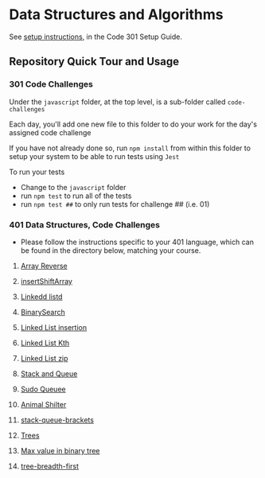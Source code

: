 # Data Structures and Algorithms

See [setup instructions](https://codefellows.github.io/setup-guide/code-301/2-code-challenges), in the Code 301 Setup Guide.

## Repository Quick Tour and Usage

### 301 Code Challenges

Under the `javascript` folder, at the top level, is a sub-folder called `code-challenges`

Each day, you'll add one new file to this folder to do your work for the day's assigned code challenge

If you have not already done so, run `npm install` from within this folder to setup your system to be able to run tests using `Jest`

To run your tests

- Change to the `javascript` folder
- run `npm test` to run all of the tests
- run `npm test ##` to only run tests for challenge ## (i.e. 01)

### 401 Data Structures, Code Challenges

- Please follow the instructions specific to your 401 language, which can be found in the directory below, matching your course.

1. [Array Reverse](./javascript/ArrayReverse/README.md)
2. [insertShiftArray](./javascript/insertShiftArray/README.md)
3. [Linkedd listd](./javascript/linked-list/LinkedListInsertion/README.md)
4. [BinarySearch](./javascript/BinarySearch/README.md)
5. [Linked List insertion](./javascript/linked-list/linkedListInsertions/README.md)

6. [Linked List Kth](./javascript/linked-list/linkedListKth/README1.md)
7. [Linked List zip](./javascript/linked-list/LinkedListZip/README.md)
8. [Stack and Queue](./javascript/linked-list/stackAndQueue/README.md)
9. [Sudo Queuee](./javascript/StackAndQueue/PseudoQueue/README.md)
10. [Animal Shilter](./javascript/StackAndQueue/AnimalShelter/README.md)
11. [stack-queue-brackets](./javascript/stackQueueBrackets/README.md)
12. [Trees](./javascript/Trees/README.md)
13. [Max value in binary tree](./javascript/Trees/MaxValue/README.md)
14. [tree-breadth-first](./javascript/Trees/BreadthFirst/README.md)